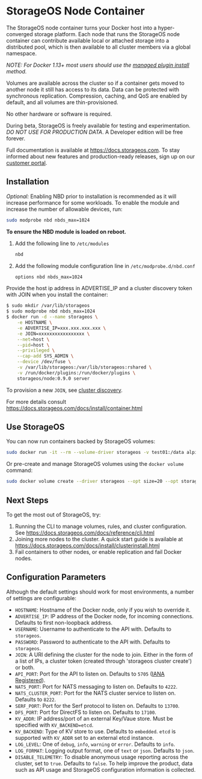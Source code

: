 # StorageOS Node Container

The StorageOS node container turns your Docker host into a hyper-converged storage platform. Each node that runs the StorageOS node container can contribute available local or attached storage into a distributed pool, which is then available to all cluster members via a global namespace.

_NOTE: For Docker 1.13+ most users should use the [managed plugin install](../plugin) method._

Volumes are available across the cluster so if a container gets moved to another node it still has access to its data. Data can be protected with synchronous replication. Compression, caching, and QoS are enabled by default, and all volumes are thin-provisioned.

No other hardware or software is required.

During beta, StorageOS is freely available for testing and experimentation. _DO NOT USE FOR PRODUCTION DATA_. A Developer edition will be free forever.

Full documentation is available at <https://docs.storageos.com>. To stay informed about new features and production-ready releases, sign up on our [customer portal](https://my.storageos.com).

## Installation

_Optional:_ Enabling NBD prior to installation is recommended as it will increase performance for some workloads. To enable the module and increase the number of allowable devices, run:

```bash
sudo modprobe nbd nbds_max=1024
```

**To ensure the NBD module is loaded on reboot.**

1. Add the following line to `/etc/modules`

   ```bash
   nbd
   ```

1. Add the following module configuration line in `/etc/modprobe.d/nbd.conf`

   ```bash
   options nbd nbds_max=1024
   ```

Provide the host ip address in ADVERTISE_IP and a cluster discovery token with JOIN when you install the container:

```bash
$ sudo mkdir /var/lib/storageos
$ sudo modprobe nbd nbds_max=1024
$ docker run -d --name storageos \
    -e HOSTNAME \
    -e ADVERTISE_IP=xxx.xxx.xxx.xxx \
    -e JOIN=xxxxxxxxxxxxxxxxx \
    --net=host \
    --pid=host \
    --privileged \
    --cap-add SYS_ADMIN \
    --device /dev/fuse \
    -v /var/lib/storageos:/var/lib/storageos:rshared \
    -v /run/docker/plugins:/run/docker/plugins \
    storageos/node:0.9.0 server
```

To provision a new `JOIN`, see [cluster discovery](http://docs.storageos.com/docs/install/prerequisites/clusterdiscovery).

For more details consult <https://docs.storageos.com/docs/install/container.html>

## Use StorageOS

You can now run containers backed by StorageOS volumes:

```bash
sudo docker run -it --rm --volume-driver storageos -v test01:/data alpine sh -c "echo hello > /data/myfile"
```

Or pre-create and manage StorageOS volumes using the `docker volume` command:

```bash
sudo docker volume create --driver storageos --opt size=20 --opt storageos.feature.replicas=2 vol01
```

## Next Steps

To get the most out of StorageOS, try:

1. Running the CLI to manage volumes, rules, and cluster configuration. See <https://docs.storageos.com/docs/reference/cli.html>
1. Joining more nodes to the cluster. A quick start guide is available at <https://docs.storageos.com/docs/install/clusterinstall.html>
1. Fail containers to other nodes, or enable replication and fail Docker nodes.

## Configuration Parameters

Although the default settings should work for most environments, a number of settings are configurable:

* `HOSTNAME`: Hostname of the Docker node, only if you wish to override it.
* `ADVERTISE_IP`: IP address of the Docker node, for incoming connections. Defaults to first non-loopback address.
* `USERNAME`: Username to authenticate to the API with. Defaults to `storageos`.
* `PASSWORD`: Password to authenticate to the API with. Defaults to `storageos`.
* `JOIN`: A URI defining the cluster for the node to join. Either in the form of a list of IPs, a cluster token (created through 'storageos cluster create') or both.
* `API_PORT`: Port for the API to listen on. Defaults to `5705` ([IANA Registered](https://www.iana.org/assignments/service-names-port-numbers/service-names-port-numbers.xhtml?search=5705)).
* `NATS_PORT`: Port for NATS messaging to listen on. Defaults to `4222`.
* `NATS_CLUSTER_PORT`: Port for the NATS cluster service to listen on. Defaults to `8222`.
* `SERF_PORT`: Port for the Serf protocol to listen on. Defaults to `13700`.
* `DFS_PORT`: Port for DirectFS to listen on. Defaults to `17100`.
* `KV_ADDR`: IP address/port of an external Key/Vaue store.  Must be specified with `KV_BACKEND=etcd`.
* `KV_BACKEND`: Type of KV store to use. Defaults to `embedded`. `etcd` is supported with `KV_ADDR` set to an external etcd instance.
* `LOG_LEVEL`: One of `debug`, `info`, `warning` or `error`. Defaults to `info`.
* `LOG_FORMAT`: Logging output format, one of `text` or `json`. Defaults to `json`.
* `DISABLE_TELEMETRY`: To disable anonymous usage reporting across the cluster, set to `true`. Defaults to `false`. To help improve the product, data such as API usage and StorageOS configuration information is collected.
